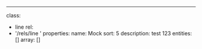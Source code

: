 ---
class:
  - line
rel:
  - '/rels/line '
properties:
  name: Mock
  sort: 5
  description: test 123
entities: []
array: []
